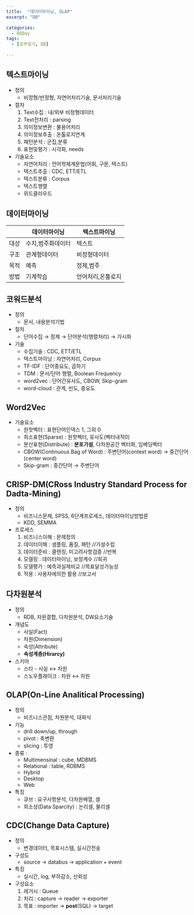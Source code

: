 ```yaml
---
title:  "데이터마이닝, OLAP"
excerpt: "DB"

categories:
  - 66Day
tags:
  - [공부일기, DB]

---
```


## 텍스트마이닝
- 정의
	- 비정형/반정형, 자연어처리기술, 문서처리기술
- 절차
	1. Text수집 : 내/외부 비정형데이터
	2. Text전처리 : parsing
	3. 의미정보변환 : 불용어처리
	4. 의미정보추출 : 온톨로지연계
	5. 패턴분석 : 군집,분류
	6. 표현및평가 : 시각화, needs
- 기술요소
	- 자연어처리 : 언어학체계문법(어휘, 구문, 텍스트)
	- 텍스트추출 : CDC, ETT/ETL
	- 텍스트분류 : Corpus
	- 텍스트행렬
	- 위드클라우드

## 데이터마이닝
||데이터마이닝|텍스트마이닝|
|---|---|---|
|대상|수치,범주화데이터|텍스트|
|구조|관계형데이터|비정형데이터|
|목적|예측|정제,범주|
|방법|기계학습|언어처리,온톨로지|	
	
	
## 코워드분석
- 정의 
	- 문서, 내용분석기법
- 절차
	- 단어수집 → 정제 → 단어분석(행렬처리) → 가시화
- 기술
	- 수집기술 : CDC, ETT/ETL
	- 텍스트마이닝 : 자연어처리, Corpus
	- TF-IDF : 단어중요도, 곱하기
	- TDM : 문서/단어 행렬, Boolean Frequency
	- word2vec : 단어간유사도, CBOW, Skip-gram
	- word-cloud : 관계, 빈도, 중요도

## Word2Vec
- 기술요소
	- 원핫벡터 : 표현단어인덱스 1, 그외 0
	- 희소표현(Sparse) : 원핫벡터, 유사도(벡터내적0)
	- 분산표현(Distribute) : **분포가설**, 다차원공간 벡터화, 임베딩벡터
	- CBOW(Continuous Bag of Word) : 주변단어(context word) → 중간단어(center word)
	- Skip-gram : 중간단어 → 주변단어
	
## CRISP-DM(CRoss Industry Standard Process for Dadta-Mining)
- 정의
	- 비즈니스문제, SPSS, 6단계프로세스, 데이터마이닝방법론
	- KDD, SEMMA
- 프로세스
	1. 비즈니스이해 : 문제정의 
	2. 데이터이해 : 샘플링, 품질, 패턴 	//가설수립 
	3. 데이터준비 : 클렌징, 미고려사항검증	//반복
	4. 모델링 : 데이터마이닝, 보정계수		//회귀
	5. 모델평가 : 예측과실제비교			//목표달성가능성
	6. 적용 : 사용자에의한 활용			//보고서
	
## 다차원분석
- 정의
	- RDB, 차원결합, 다차원분석, DW요소기술
- 개념도
	- 사실(Fact)
	- 차원(Dimension)
	- 속성(Attribute)
	- **속성계층(Hirarcy)**
- 스키마
	- 스타 - 사실 ↔ 차원
	- 스노우플래이크 : 차원 ↔ 차원
	
## OLAP(On-Line Analitical Processing)
- 정의
	- 비즈니스관점, 차원분석, 대화식
- 기능
	- drill down/up, through
	- pivot : 축변환
	- slicing : 투영
- 종류 :
	- Multimensinal : cube, MDBMS
	- Relational : table, RDBMS
	- Hybrid
	- Desktop
	- Web
- 특징
	- 큐브 : 요구사항분석, 다차원배열, 셀
	- 희소성(Data Sparcity) : 논리셀, 물리셀
	
## CDC(Change Data Capture)
- 정의
	- 변경데이터, 목표시스템, 실시간전송
- 구성도
	- source → databus → application + event
- 특징
	- 실시간, log, 부하감소, 신뢰성
- 구성요소
	1. 레거시 : Queue
	2. 처리 : capture → reader → exporter
	3. 목표 : importer → **post**(SQL) → target